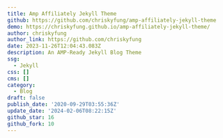 ```yaml
---
title: Amp Affiliately Jekyll Theme
github: https://github.com/chriskyfung/amp-affiliately-jekyll-theme
demo: https://chriskyfung.github.io/amp-affiliately-jekyll-theme/
author: chriskyfung
author_link: https://github.com/chriskyfung
date: 2023-11-26T12:04:43.083Z
description: An AMP-Ready Jekyll Blog Theme
ssg:
  - Jekyll
css: []
cms: []
category:
  - Blog
draft: false
publish_date: '2020-09-29T03:55:36Z'
update_date: '2024-02-06T08:22:15Z'
github_star: 16
github_fork: 10
---
```

